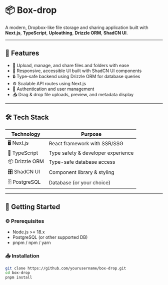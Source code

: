 # 📦 Box-drop

A modern, Dropbox-like file storage and sharing application built with **Next.js**, **TypeScript**, **Uploathing**, **Drizzle ORM**, **ShadCN UI**.

---

## 🚀 Features

- 📁 Upload, manage, and share files and folders with ease
- 🎨 Responsive, accessible UI built with ShadCN UI components
- 🔒 Type-safe backend using Drizzle ORM for database queries
- ⚙️ Scalable API routes using Next.js
- 👥 Authentication and user management 
- 📤 Drag & drop file uploads, preview, and metadata display

---

## 🛠 Tech Stack

| Technology    | Purpose                           |
| ------------- | ---------------------------------|
| 🖥 Next.js       | React framework with SSR/SSG      |
| 💙 TypeScript    | Type safety & developer experience|
| 📦 Drizzle ORM   | Type-safe database access         |
| 🎛 ShadCN UI     | Component library & styling       |
| 🗄 PostgreSQL    | Database (or your choice)         |

---

## 🏁 Getting Started

### ⚙️ Prerequisites

- Node.js >= 18.x
- PostgreSQL (or other supported DB)
- pnpm / npm / yarn

### 📥 Installation

```bash
git clone https://github.com/yourusername/box-drop.git
cd box-drop
pnpm install
```